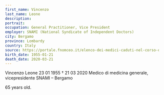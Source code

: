 ```yaml
---
first_name: Vincenzo
last_name: Leone
description: 
portrait: 
occupation: General Practitioner, Vice President
employer: SNAMI (National Syndicate of Independent Doctors)
city: Bergamo
province: Lombardy
country: Italy 
source: https://portale.fnomceo.it/elenco-dei-medici-caduti-nel-corso-dellepidemia-di-covid-19/
birth_date: 1955-01-21
death_date: 2020-03-21
---
```


Vincenzo Leone 23 01 1955 †  21 03 2020
Medico di medicina generale, vicepresidente SNAMI – Bergamo

65 years old.